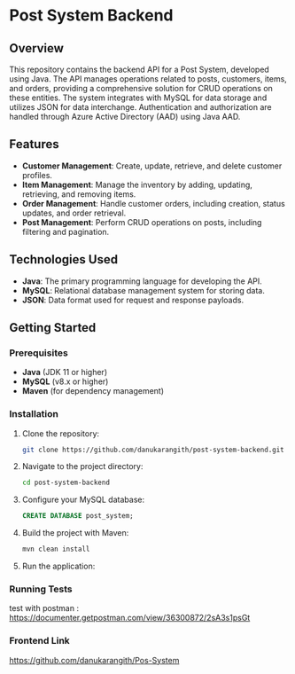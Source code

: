 # Post System Backend 

## Overview

This repository contains the backend API for a Post System, developed using Java. The API manages operations related to posts, customers, items, and orders, providing a comprehensive solution for CRUD operations on these entities. The system integrates with MySQL for data storage and utilizes JSON for data interchange. Authentication and authorization are handled through Azure Active Directory (AAD) using Java AAD.

## Features

 - **Customer Management**: Create, update, retrieve, and delete customer profiles.
- **Item Management**: Manage the inventory by adding, updating, retrieving, and removing items.
- **Order Management**: Handle customer orders, including creation, status updates, and order retrieval.
- **Post Management**: Perform CRUD operations on posts, including filtering and pagination.

## Technologies Used

- **Java**: The primary programming language for developing the API.
- **MySQL**: Relational database management system for storing data.
- **JSON**: Data format used for request and response payloads.
 

## Getting Started

### Prerequisites

- **Java** (JDK 11 or higher)
- **MySQL** (v8.x or higher)
- **Maven** (for dependency management)
 

### Installation

1. Clone the repository:
    ```bash
    git clone https://github.com/danukarangith/post-system-backend.git
    ```
2. Navigate to the project directory:
    ```bash
    cd post-system-backend
    ```
3. Configure your MySQL database:
    ```sql
    CREATE DATABASE post_system;
    ```
 

4. Build the project with Maven:
    ```bash
    mvn clean install
    ```

5. Run the application:
 
 

### Running Tests

 test with postman : https://documenter.getpostman.com/view/36300872/2sA3s1psGt
 
### Frontend Link
https://github.com/danukarangith/Pos-System
